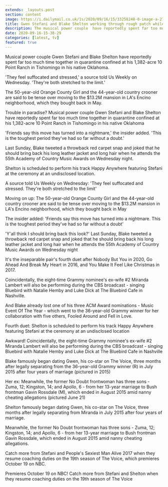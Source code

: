 ```yaml
---
extends: _layouts.post
section: content
image: https://i.dailymail.co.uk/1s/2020/09/16/15/33258248-0-image-a-27_1600266515569.jpg 
title: Gwen Stefani and Blake Shelton working through rough patch while moving to LA 
description: The musical power couple  have reportedly spent far too much time together in quarantine confined at his 1,382-acre 10 Point Ranch in Tishomingo in his native Oklahoma 
date: 2020-09-16-15-38-29 
categories: [latest, tv] 
featured: true 
--- 
```

Musical power couple Gwen Stefani and Blake Shelton have reportedly spent far too much time together in quarantine confined at his 1,382-acre 10 Point Ranch in Tishomingo in his native Oklahoma.

'They feel suffocated and stressed,' a source told Us Weekly on Wednesday. 'They're both stretched to the limit.'

The 50-year-old Orange County Girl and the 44-year-old country crooner are said to be tense over moving to the $13.2M mansion in LA's Encino neighborhood, which they bought back in May. 

Trouble in paradise? Musical power couple Gwen Stefani and Blake Shelton have reportedly spent far too much time together in quarantine confined at his 1,382-acre 10 Point Ranch in Tishomingo in his native Oklahoma

'Friends say this move has turned into a nightmare,' the insider added. 'This is the toughest period they've had so far without a doubt.'

Last Sunday, Blake tweeted a throwback red carpet snap and joked that he should bring back his long leather jacket and long hair when he attends the 55th Academy of Country Music Awards on Wednesday night.

Shelton is scheduled to perform his track Happy Anywhere featuring Stefani at the ceremony at an undisclosed location. 

A source told Us Weekly on Wednesday: 'They feel suffocated and stressed. They're both stretched to the limit'

Moving on up: The 50-year-old Orange County Girl and the 44-year-old country crooner are said to be tense over moving to the $13.2M mansion in LA's Encino neighborhood, which they bought back in May 

The insider added: 'Friends say this move has turned into a nightmare. This is the toughest period they've had so far without a doubt'

'Y'all think I should bring back this look?' Last Sunday, Blake tweeted a throwback red carpet snap and joked that he should bring back his long leather jacket and long hair when he attends the 55th Academy of Country Music Awards on Wednesday night

It's the inseparable pair's fourth duet after Nobody But You in 2020, Go Ahead And Break My Heart in 2016, and You Make It Feel Like Christmas in 2017.

Coincidentally, the eight-time Grammy nominee's ex-wife #2 Miranda Lambert will also be performing during the CBS broadcast - singing Bluebird with Natalie Hemby and Luke Dick at The Bluebird Cafe in Nashville.

And Blake already lost one of his three ACM Award nominations - Music Event Of The Year - which went to the 36-year-old Grammy winner for her collaboration with five others, Fooled Around and Fell in Love. 

Fourth duet: Shelton is scheduled to perform his track Happy Anywhere featuring Stefani at the ceremony at an undisclosed location

Awkward! Coincidentally, the eight-time Grammy nominee's ex-wife #2 Miranda Lambert will also be performing during the CBS broadcast - singing Bluebird with Natalie Hemby and Luke Dick at The Bluebird Cafe in Nashville

Blake famously began dating Gwen, his co-star on The Voice, three months after legally separating from the 36-year-old Grammy winner (R) in July 2015 after four years of marriage (pictured in 2015)

Her ex: Meanwhile, the former No Doubt frontwoman has three sons - Zuma, 12; Kingston, 14; and Apollo, 6 - from her 13-year marriage to Bush frontman Gavin Rossdale (M), which ended in August 2015 amid nanny cheating allegations (pictured June 21)

Shelton famously began dating Gwen, his co-star on The Voice, three months after legally separating from Miranda in July 2015 after four years of marriage.

Meanwhile, the former No Doubt frontwoman has three sons - Zuma, 12; Kingston, 14; and Apollo, 6 - from her 13-year marriage to Bush frontman Gavin Rossdale, which ended in August 2015 amid nanny cheating allegations.

Catch more from Stefani and People's Sexiest Man Alive 2017 when they resume coaching duties on the 19th season of The Voice, which premieres October 19 on NBC.

Premieres October 19 on NBC! Catch more from Stefani and Shelton when they resume coaching duties on the 19th season of The Voice

